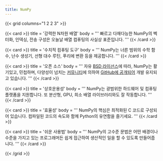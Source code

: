 ```yaml
---
title: NumPy
---
```


{{< grid columns="1 2 2 3" >}}

{{< card >}}
title = '강력한 N차원 배열'
body = '''
빠르고 다재다능한 NumPy의 벡터화, 인덱싱, 전송 구성은 오늘날 배열 컴퓨팅의 사실상 표준입니다.
'''
{{< /card >}}

{{< card >}}
title = '수치적 컴퓨팅 도구'
body = '''
NumPy는 너른 범위의 수학 함수, 난수 생성기, 선형 대수 루틴, 푸리에 변환 등을 제공합니다.
'''
{{< /card >}}

{{< card >}}
title = '오픈 소스'
body = '''
자유 [BSD 라이선스](https://github.com/numpy/numpy/blob/main/LICENSE.txt)에 따라, NumPy는 활기있고, 민첩하며, 다양성이 넘치는 [커뮤니티](/community)에 의하여 [GitHub에 공개되어](https://github.com/numpy/numpy) 개발 유지되고 있습니다.
'''
{{< /card >}}

{{< card >}}
title = '상호운용성'
body = '''
NumPy는 광범위한 하드웨어 및 컴퓨팅 플랫폼을 지원합니다. 또 분산형, GPU, 희소 배열 라이브러리와도 잘 작동합니다.
'''
{{< /card >}}

{{< card >}}
title = '효율성'
body = '''
NumPy의 핵심은 최적화된 C 코드로 구성되어 있습니다. 컴파일된 코드의 속도와 함께 Python의 유연함을 즐기세요.
'''
{{< /card >}}

{{< card >}}
title = '쉬운 사용법'
body = '''
NumPy의 고수준 문법은 어떤 배경이나 수준을 가지고 있는 프로그래머든 쉽게 접근하여 생산적인 일을 할 수 있도록 만들어줍니다.
'''
{{< /card >}}

{{< /grid >}}
